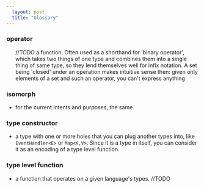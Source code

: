 ```yaml
---
  layout: post
  title: "Glossary"
---
```


### operator
<ul> //TODO  
a function. Often used as a shorthand for 'binary operator', which takes two things of one type and combines them into a single thing of same type, so they lend themselves well for infix notation. A set being 'closed' under an operation makes intuitive sense then: given only elements of a set and such an operator, you can't express anything</ul>

### isomorph
 - for the current intents and purposes, the same.
 
### type constructor
 - a type with one or more holes that you can plug another types into, like `EventHandler<E>` or `Map<K,V>`. Since it is a type in itself, you can consider it as an encoding of a type level function.

### type level function
  - a function that operates on a given language's types. //TODO


[1]: https://en.wikipedia.org/wiki/Type_constructor